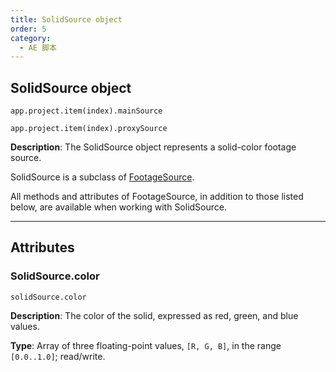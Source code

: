 ```yaml
---
title: SolidSource object
order: 5
category:
  - AE 脚本
---
```


## SolidSource object

`app.project.item(index).mainSource`

`app.project.item(index).proxySource`

**Description**: The SolidSource object represents a solid-color footage source.

SolidSource is a subclass of [FootageSource](footagesource.html#footagesource).

All methods and attributes of FootageSource, in addition to those listed below, are available when working with SolidSource.

---

## Attributes

### SolidSource.color

`solidSource.color`

**Description**: The color of the solid, expressed as red, green, and blue values.

**Type**: Array of three floating-point values, `[R, G, B]`, in the range `[0.0..1.0]`;
read/write.
